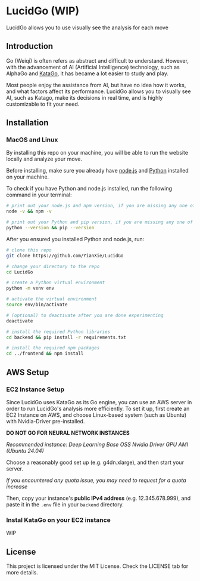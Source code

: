 # LucidGo (WIP)

LucidGo allows you to use visually see the analysis for each move

## Introduction

Go (Weiqi) is often refers as abstract and difficult to understand. However, with the advancement of AI (Artificial Intelligence) technology, such as AlphaGo and [KataGo](https://github.com/lightvector/KataGo), it has became a lot easier to study and play.

Most people enjoy the assistance from AI, but have no idea how it works, and what factors affect its performance. LucidGo allows you to visually see AI, such as Katago, make its decisions in real time, and is highly customizable to fit your need.

## Installation

### MacOS and Linux

By installing this repo on your machine, you will be able to run the website locally and analyze your move.

Before installing, make sure you already have [node.js](https://nodejs.org/en/download) and [Python](https://www.python.org/downloads/) installed on your machine.

To check if you have Python and node.js installed, run the following command in your terminal:

```bash
# print out your node.js and npm version, if you are missing any one of them, you need to install node.js
node -v && npm -v

# print out your Python and pip version, if you are missing any one of them, you need to install Python or pip
python --version && pip --version
```

After you ensured you installed Python and node.js, run:

```bash
# clone this repo
git clone https://github.com/YianXie/LucidGo

# change your directory to the repo
cd LucidGo

# create a Python virtual environment
python -m venv env

# activate the virtual environment
source env/bin/activate

# (optional) to deactivate after you are done experimenting
deactivate

# install the required Python libraries
cd backend && pip install -r requirements.txt

# install the required npm packages
cd ../frontend && npm install
```

## AWS Setup

### EC2 Instance Setup

Since LucidGo uses KataGo as its Go engine, you can use an AWS server in order to run LucidGo's analysis more efficiently. To set it up, first create an EC2 Instance on AWS, and choose Linux-based system (such as Ubuntu) with Nvidia-Driver pre-installed.

**DO NOT GO FOR NEURAL NETWORK INSTANCES**

_Recommended instance: Deep Learning Base OSS Nvidia Driver GPU AMI (Ubuntu 24.04)_

Choose a reasonably good set up (e.g. g4dn.xlarge), and then start your server.

_If you encountered any quota issue, you may need to request for a quota increase_

Then, copy your instance's **public IPv4 address** (e.g. 12.345.678.999), and paste it in the `.env` file in your `backend` directory.

### Instal KataGo on your EC2 instance

WIP

## License

This project is licensed under the MIT License. Check the LICENSE tab for more details.
